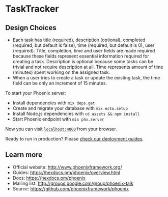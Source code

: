 # TaskTracker

## Design Choices 
  * Each task has title (required), description (optional), completed (required, but default is false), time (required, but default is 0), user (required). Title, completion, time and user fields are made required because these fields represent essential information required for creating a task. Description is optional because some tasks can be trivial and not require description at all. Time represents amount of time (minutes) spent working on the assigned task.
  * When a user tries to create a task or update the existing task, the time field can be only an increment of 15 minutes. 
  

To start your Phoenix server:

  * Install dependencies with `mix deps.get`
  * Create and migrate your database with `mix ecto.setup`
  * Install Node.js dependencies with `cd assets && npm install`
  * Start Phoenix endpoint with `mix phx.server`

Now you can visit [`localhost:4000`](http://localhost:4000) from your browser.

Ready to run in production? Please [check our deployment guides](https://hexdocs.pm/phoenix/deployment.html).

## Learn more

  * Official website: http://www.phoenixframework.org/
  * Guides: https://hexdocs.pm/phoenix/overview.html
  * Docs: https://hexdocs.pm/phoenix
  * Mailing list: http://groups.google.com/group/phoenix-talk
  * Source: https://github.com/phoenixframework/phoenix
